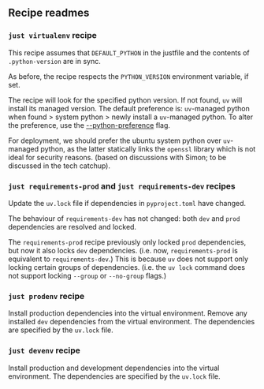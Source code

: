## Recipe readmes

### `just virtualenv` recipe
This recipe assumes that `DEFAULT_PYTHON` in the justfile and the contents of `.python-version` are in sync.

As before, the recipe respects the `PYTHON_VERSION` environment variable, if set.

The recipe will look for the specified python version. If not found, `uv` will install its managed version.
The default preference is: `uv`-managed python when found > system python > newly install a `uv`-managed python.
To alter the preference, use the [--python-preference](https://docs.astral.sh/uv/reference/settings/#python-preference) flag.

For deployment, we should prefer the ubuntu system python over `uv`-managed python,
as the latter statically links the `openssl` library which is not ideal for security reasons.
(based on discussions with Simon; to be discussed in the tech catchup).

### `just requirements-prod` and `just requirements-dev` recipes
Update the `uv.lock` file if dependencies in `pyproject.toml` have changed.

The behaviour of `requirements-dev` has not changed: both `dev` and `prod` dependencies are resolved and locked.

The `requirements-prod` recipe previously only locked `prod` dependencies, but now it also locks `dev` dependencies.
(i.e. now, `requirements-prod` is equivalent to `requirements-dev`.)
This is because `uv` does not support only locking certain groups of dependencies.
(i.e. the `uv lock` command does not support locking `--group` or `--no-group` flags.)

### `just prodenv` recipe
Install production dependencies into the virtual environment.
Remove any installed `dev` dependencies from the virtual environment.
The dependencies are specified by the `uv.lock` file.

### `just devenv` recipe
Install production and development dependencies into the virtual environment.
The dependencies are specified by the `uv.lock` file.

